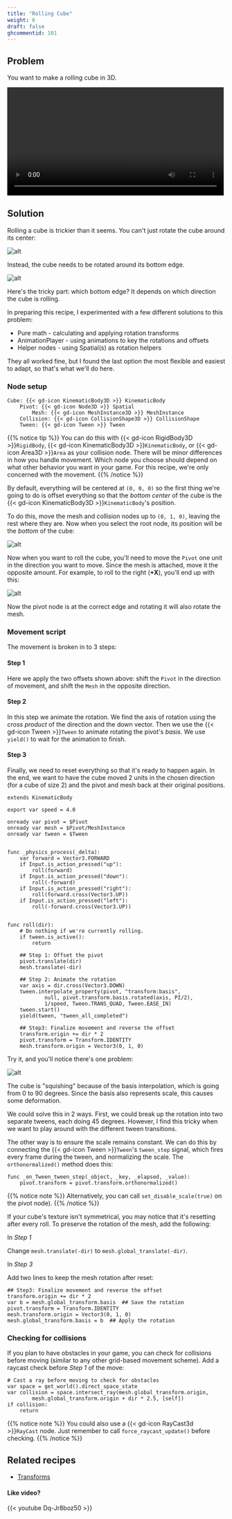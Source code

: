 ```yaml
---
title: "Rolling Cube"
weight: 6
draft: false
ghcommentid: 101
---
```


## Problem

You want to make a rolling cube in 3D.

<video width="500" controls src="/godot_recipes/3.x/img/rolling_cube.webm"></video>

## Solution

Rolling a cube is trickier than it seems. You can't just rotate the cube around its center:

![alt](/godot_recipes/3.x/img/cube_001.gif)

Instead, the cube needs to be rotated around its bottom edge.

![alt](/godot_recipes/3.x/img/cube_002.gif)

Here's the tricky part: which bottom edge? It depends on which direction the cube is rolling.

In preparing this recipe, I experimented with a few different solutions to this problem:

* Pure math - calculating and applying rotation transforms
* AnimationPlayer - using animations to key the rotations and offsets
* Helper nodes - using Spatial(s) as rotation helpers

They all worked fine, but I found the last option the most flexible and easiest to adapt, so that's what we'll do here.

### Node setup

```
Cube: {{< gd-icon KinematicBody3D >}} KinematicBody
    Pivot: {{< gd-icon Node3D >}} Spatial
        Mesh: {{< gd-icon MeshInstance3D >}} MeshInstance
    Collision: {{< gd-icon CollisionShape3D >}} CollisionShape
    Tween: {{< gd-icon Tween >}} Tween
```

{{% notice tip %}}
You can do this with {{< gd-icon RigidBody3D >}}`RigidBody`, {{< gd-icon KinematicBody3D >}}`KinematicBody`, or {{< gd-icon Area3D >}}`Area` as your collision node. There will be minor differences in how you handle movement. Which node you choose should depend on what other behavior you want in your game. For this recipe, we're only concerned with the movement.
{{% /notice %}}

By default, everything will be centered at `(0, 0, 0)` so the first thing we're going to do is offset everything so that the *bottom center* of the cube is the {{< gd-icon KinematicBody3D >}}`KinematicBody`'s position.

To do this, move the mesh and collision nodes up to `(0, 1, 0)`, leaving the rest where they are. Now when you select the root node, its position will be the *bottom* of the cube:

![alt](/godot_recipes/3.x/img/cube_003.png)

Now when you want to roll the cube, you'll need to move the `Pivot` one unit in the direction you want to move. Since the mesh is attached, move it the opposite amount. For example, to roll to the right (**+X**), you'll end up with this:

![alt](/godot_recipes/3.x/img/cube_004.gif)

Now the pivot node is at the correct edge and rotating it will also rotate the mesh.

### Movement script

The movement is broken in to 3 steps:

#### Step 1

Here we apply the two offsets shown above: shift the `Pivot` in the direction of movement, and shift the `Mesh` in the opposite direction.

#### Step 2

In this step we animate the rotation. We find the axis of rotation using the *cross product* of the direction and the down vector. Then we use the {{< gd-icon Tween >}}`Tween` to animate rotating the pivot's *basis*. We use `yield()` to wait for the animation to finish.

#### Step 3

Finally, we need to reset everything so that it's ready to happen again. In the end, we want to have the cube moved 2 units in the chosen direction (for a cube of size 2) and the pivot and mesh back at their original positions.

```gdscript
extends KinematicBody

export var speed = 4.0

onready var pivot = $Pivot
onready var mesh = $Pivot/MeshInstance
onready var tween = $Tween


func _physics_process(_delta):
    var forward = Vector3.FORWARD
    if Input.is_action_pressed("up"):
        roll(forward)
    if Input.is_action_pressed("down"):
        roll(-forward)
    if Input.is_action_pressed("right"):
        roll(forward.cross(Vector3.UP))
    if Input.is_action_pressed("left"):
        roll(-forward.cross(Vector3.UP))


func roll(dir):
    # Do nothing if we're currently rolling.
    if tween.is_active():
        return

    ## Step 1: Offset the pivot
    pivot.translate(dir)
    mesh.translate(-dir)

    ## Step 2: Animate the rotation
    var axis = dir.cross(Vector3.DOWN)
    tween.interpolate_property(pivot, "transform:basis",
            null, pivot.transform.basis.rotated(axis, PI/2),
            1/speed, Tween.TRANS_QUAD, Tween.EASE_IN)
    tween.start()
    yield(tween, "tween_all_completed")

    ## Step3: Finalize movement and reverse the offset
    transform.origin += dir * 2
    pivot.transform = Transform.IDENTITY
    mesh.transform.origin = Vector3(0, 1, 0)
```

Try it, and you'll notice there's one problem:

![alt](/godot_recipes/3.x/img/cube_006.gif)

The cube is "squishing" because of the basis interpolation, which is going from 0 to 90 degrees. Since the basis also represents scale, this causes some deformation.

We could solve this in 2 ways. First, we could break up the rotation into two separate tweens, each doing 45 degrees. However, I find this tricky when we want to play around with the different tween transitions.

The other way is to ensure the scale remains constant. We can do this by connecting the {{< gd-icon Tween >}}`Tween`'s `tween_step` signal, which fires every frame during the tween, and normalizing the scale. The `orthonormalized()` method does this:

```gdscript
func _on_Tween_tween_step(_object, _key, _elapsed, _value):
    pivot.transform = pivot.transform.orthonormalized()
```

{{% notice note %}}
Alternatively, you can call `set_disable_scale(true)` on the pivot node).
{{% /notice %}}

If your cube's texture isn't symmetrical, you may notice that it's resetting after every roll. To preserve the rotation of the mesh, add the following:

In *Step 1*

Change `mesh.translate(-dir)` to `mesh.global_translate(-dir)`.

In *Step 3*

Add two lines to keep the mesh rotation after reset:

```gdscript
## Step3: Finalize movement and reverse the offset
transform.origin += dir * 2
var b = mesh.global_transform.basis  ## Save the rotation
pivot.transform = Transform.IDENTITY
mesh.transform.origin = Vector3(0, 1, 0)
mesh.global_transform.basis = b  ## Apply the rotation
```

### Checking for collisions

If you plan to have obstacles in your game, you can check for collisions before moving (similar to any other grid-based movement scheme). Add a raycast check before *Step 1* of the move:

```gdscript
# Cast a ray before moving to check for obstacles
var space = get_world().direct_space_state
var collision = space.intersect_ray(mesh.global_transform.origin,
        mesh.global_transform.origin + dir * 2.5, [self])
if collision:
    return
```

{{% notice note %}}
You could also use a {{< gd-icon RayCast3d >}}`RayCast` node. Just remember to call `force_raycast_update()` before checking.
{{% /notice %}}

## Related recipes

- [Transforms](/godot_recipes/3.x/math/transforms/)

#### Like video?

{{< youtube Dq-Jr8boz50 >}}